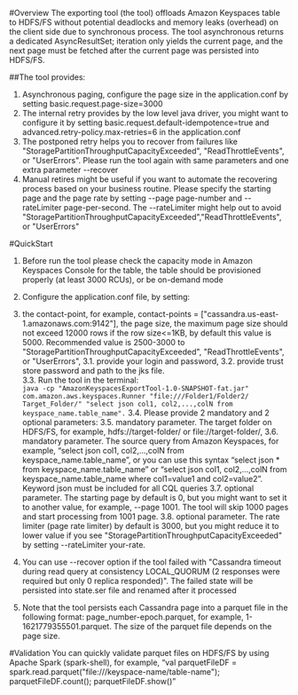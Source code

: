 #Overview
The exporting tool (the tool) offloads Amazon Keyspaces table to HDFS/FS without potential deadlocks and memory leaks (overhead) on the client side due to synchronous process. The tool asynchronous returns a dedicated AsyncResultSet; iteration only yields the current page,  and the next page must be fetched after the current page was persisted into HDFS/FS.
 
##The tool provides:
1. Asynchronous paging, configure the page size in the application.conf by setting basic.request.page-size=3000
2. The internal retry provides by the low level java driver, you might want to configure it by setting basic.request.default-idempotence=true and advanced.retry-policy.max-retries=6 in the application.conf
3. The postponed retry helps you to recover from failures like "StoragePartitionThroughputCapacityExceeded", "ReadThrottleEvents", or "UserErrors". Please run the tool again with same parameters and  one extra parameter --recover
4. Manual retires might be useful if you want to automate the recovering process based on your business routine. Please specify the starting page and the page rate by setting --page page-number and --rateLimiter page-per-second. The --rateLimiter might help out to avoid "StoragePartitionThroughputCapacityExceeded","ReadThrottleEvents", or "UserErrors"
 
#QuickStart
1. Before run the tool please check the capacity mode in Amazon Keyspaces Console for the table, the table should be provisioned properly (at least 3000 RCUs), or be on-demand mode
2. Configure the application.conf file, by setting:
3. the contact-point, for example, contact-points = ["cassandra.us-east-1.amazonaws.com:9142"],
the page size, the maximum page size should not exceed 12000 rows if the row size<=1KB, by default this value is 5000. Recommended value is 2500-3000  to "StoragePartitionThroughputCapacityExceeded", "ReadThrottleEvents", or "UserErrors",
    3.1. provide your login and password,
    3.2. provide trust store password and path to the jks file.  
    3.3. Run the tool in the terminal:  
    ```java -cp "AmazonKeyspacesExportTool-1.0-SNAPSHOT-fat.jar" com.amazon.aws.keyspaces.Runner "file:///Folder1/Folder2/  Target_Folder/" "select json col1, col2,...,colN from keyspace_name.table_name".```
    3.4. Please provide 2 mandatory and 2 optional parameters:
    3.5. mandatory parameter.  The target folder on HDFS/FS, for example, hdfs://target-folder/ or file://target-folder/,
    3.6. mandatory parameter.  The source query from Amazon Keyspaces, for example, “select json col1, col2,...,colN from keyspace_name.table_name”, or you can use this syntax “select json * from keyspace_name.table_name”  or “select json col1, col2,...,colN from keyspace_name.table_name where col1=value1 and col2=value2”. Keyword json must be included for all CQL queries
    3.7. optional parameter.  The starting page by default is 0, but you might want to set it to another value, for example, --page 1001. The tool will skip 1000 pages and start processing from 1001 page.
    3.8. optional parameter.  The rate limiter (page rate limiter) by default is 3000, but you might reduce it to lower value if you see "StoragePartitionThroughputCapacityExceeded" by setting --rateLimiter your-rate.

4. You can use --recover option if the tool failed with "Cassandra timeout during read query at consistency LOCAL_QUORUM (2 responses were required but only 0 replica responded)". The failed state will be persisted into state.ser file and renamed after it processed
5. Note that the tool persists each Cassandra page into a parquet file in the following format: page_number-epoch.parquet, for example, 1-1621779355501.parquet. The size of the parquet file depends on the page size.

#Validation
You can quickly validate parquet files on HDFS/FS by using Apache Spark (spark-shell), for example, “val parquetFileDF = spark.read.parquet("file:///keyspace-name/table-name"); parquetFileDF.count(); parquetFileDF.show()”
